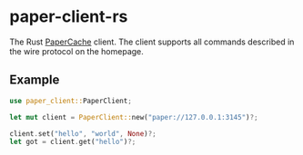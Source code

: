 # paper-client-rs

The Rust [PaperCache](https://papercache.io) client. The client supports all commands described in the wire protocol on the homepage.

## Example
```rust
use paper_client::PaperClient;

let mut client = PaperClient::new("paper://127.0.0.1:3145")?;

client.set("hello", "world", None)?;
let got = client.get("hello")?;
```

